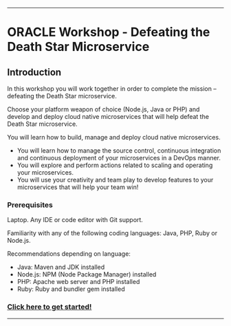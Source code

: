 
---
# ORACLE Workshop - Defeating the Death Star Microservice #

## Introduction ##

In this workshop you will work together in order to complete the mission – defeating the Death Star microservice.

Choose your platform weapon of choice (Node.js, Java or PHP) and develop and deploy cloud native microservices that will help defeat the Death Star microservice.

You will learn how to build, manage and deploy cloud native microservices.

+ You will learn how to manage the source control, continuous integration and continuous deployment of your microservices in a DevOps manner.
+ You will explore and perform actions related to scaling and operating your microservices.
+ You will use your creativity and team play to develop features to your microservices that will help your team win!

### Prerequisites ###

Laptop. Any IDE or code editor with Git support.

Familiarity with any of the following coding languages: Java, PHP, Ruby or Node.js.

Recommendations depending on language:
+ Java: Maven and JDK installed
+ Node.js: NPM (Node Package Manager) installed
+ PHP: Apache web server and PHP installed
+ Ruby: Ruby and bundler gem installed

### [Click here to get started!](instructions/narrative.md) ###

----
